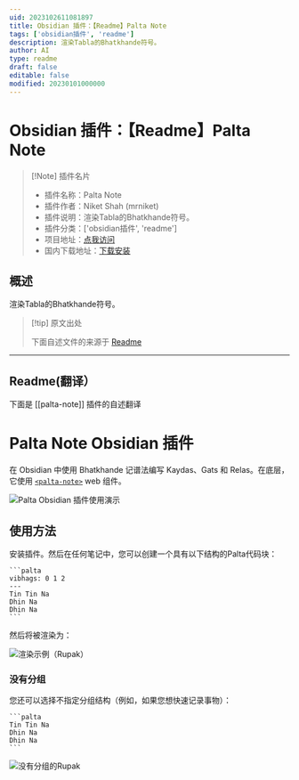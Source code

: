 ```yaml
---
uid: 2023102611081897
title: Obsidian 插件：【Readme】Palta Note
tags: ['obsidian插件', 'readme']
description: 渲染Tabla的Bhatkhande符号。
author: AI
type: readme
draft: false
editable: false
modified: 20230101000000
---
```


# Obsidian 插件：【Readme】Palta Note

> [!Note] 插件名片
> - 插件名称：Palta Note
> - 插件作者：Niket Shah (mrniket)
> - 插件说明：渲染Tabla的Bhatkhande符号。
> - 插件分类：['obsidian插件', 'readme']
> - 项目地址：[点我访问](https://github.com/mrniket/palta-obsidian-plugin)
> - 国内下载地址：[下载安装](https://pkmer.cn/products/plugin/pluginMarket/?palta-note)

## 概述

渲染Tabla的Bhatkhande符号。



> [!tip] 原文出处
> 
>下面自述文件的来源于 [Readme](https://ghproxy.net/https://raw.githubusercontent.com/mrniket/palta-obsidian-plugin/main/README.md)
> 

---

## Readme(翻译）

下面是 [[palta-note]] 插件的自述翻译


# Palta Note Obsidian 插件

在 Obsidian 中使用 Bhatkhande 记谱法编写 Kaydas、Gats 和 Relas。在底层，它使用 [`<palta-note>`](https://github.com/mrniket/palta-note) web 组件。

![Palta Obsidian 插件使用演示](docs/demo.gif)
## 使用方法

安装插件。然后在任何笔记中，您可以创建一个具有以下结构的Palta代码块：

````
```palta
vibhags: 0 1 2
---
Tin Tin Na
Dhin Na
Dhin Na
```
````

然后将被渲染为：

![渲染示例（Rupak）](docs/rendered_example_with_vibhags.png)
### 没有分组

您还可以选择不指定分组结构（例如，如果您想快速记录事物）：

````
```palta
Tin Tin Na
Dhin Na
Dhin Na
```
````

![没有分组的Rupak](docs/rendered_example_without_vibhags.png)



